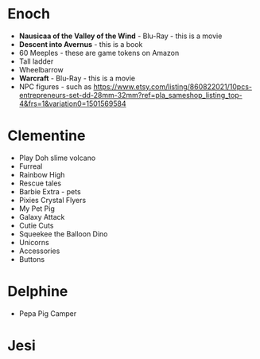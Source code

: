 # Enoch
- **Nausicaa of the Valley of the Wind** - Blu-Ray - this is a movie
- **Descent into Avernus** - this is a book
- 60 Meeples - these are game tokens on Amazon
- Tall ladder
- Wheelbarrow
- **Warcraft** - Blu-Ray - this is a movie
- NPC figures - such as https://www.etsy.com/listing/860822021/10pcs-entrepreneurs-set-dd-28mm-32mm?ref=pla_sameshop_listing_top-4&frs=1&variation0=1501569584

# Clementine
- Play Doh slime volcano
- Furreal
- Rainbow High
- Rescue tales
- Barbie Extra - pets
- Pixies Crystal Flyers
- My Pet Pig
- Galaxy Attack
- Cutie Cuts
- Squeekee the Balloon Dino
- Unicorns
- Accessories
- Buttons

# Delphine
- Pepa Pig Camper

# Jesi
